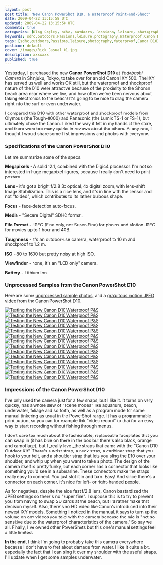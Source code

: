 ```yaml
---           
layout: post
post_title: "New Canon PowerShot D10, a Waterproof Point-and-Shoot"
date: 2009-04-22 13:15:58 UTC
updated: 2009-04-22 13:15:58 UTC
comments: true
categories: [Blog-Cogley, sdhc, outdoors, Passions, leisure, photography, Waterproof, Canon D10]
keywords: sdhc,outdoors,Passions,leisure,photography,Waterproof,Canon D10
tags: [sdhc,outdoors,Passions,leisure,photography,Waterproof,Canon D10]
posticon: default
cover: /images/Rick_Casual_01.jpg
description: xxxxxxx
published: true
---
```

 

[](http://www.flickr.com/photos/81796435@N00/3464681974 "View 'Testing the New Canon D10 Waterproof P&S' on Flickr.com")Yesterday, I purchased the new **Canon PowerShot D10** at _Yodobashi Camera_ in Shinjuku, Tokyo, to take over for an old Canon IXY 500. The IXY has served us well and works OK still, but the waterproof and shockproof nature of the D10 were attractive because of the proximity to the Shonan beach area near where we live, and how often we've been nervous about taking electronics to the beach! It's going to be nice to drag the camera right into the surf or even underwater. 


I compared this D10 with other waterproof and shockproof models from Olympus (the Tough-8000) and Panasonic (the Lumix TS-1 or FS-1), but ultimately chose the Canon. I liked the way it felt in my hands at the store, and there were too many quirks in reviews about the others. At any rate, I thought I would share some first impressions and photos with everyone. 


### Specifications of the Canon PowerShot D10



Let me summarize some of the specs. 


**Megapixels** - A solid 12.1, combined with the Digic4 processor. I'm not so interested in huge megapixel figures, because I really don't need to print posters. 


**Lens** - it's got a bright f/2.8 3x optical, 4x digital zoom, with lens-shift Image Stabilization. This is a nice lens, and it's in line with the sensor and not "folded", which contributes to its rather bulbous shape. 


**Focus** - face-detection auto-focus.


**Media** - "Secure Digital" SDHC format.


**File Format** - JPEG (Fine only, not Super-Fine) for photos and Motion JPEG for movies up to 1 hour and 4GB. 


**Toughness** - it's an outdoor-use camera, waterproof to 10 m and shockproof to 1.2 m.


**ISO** - 80 to 1600 but pretty noisy at high ISO.


**Viewfinder** - none, it's an "LCD only" camera. 


**Battery** - Lithium Ion


### Unprocessed Samples from the Canon PowerShot D10



Here are some [unprocessed sample photos](http://www.flickr.com/photos/rickcogley/tags/cogleycanond10test/), and a [gratuitous motion JPEG video](http://www.flickr.com/photos/rickcogley/3465701192/) from the Canon PowerShot D10. 


[![Testing the New Canon D10 Waterproof P&S](http://farm4.static.flickr.com/3585/3464716470_c327259c2c_s.jpg)](http://www.flickr.com/photos/81796435@N00/3464716470 "View 'Testing the New Canon D10 Waterproof P&S' on Flickr.com")[![Testing the New Canon D10 Waterproof P&S](http://farm4.static.flickr.com/3602/3463896583_fcc74695f9_s.jpg)](http://www.flickr.com/photos/81796435@N00/3463896583 "View 'Testing the New Canon D10 Waterproof P&S' on Flickr.com")[![Testing the New Canon D10 Waterproof P&S](http://farm4.static.flickr.com/3598/3463892509_50a6c38643_s.jpg)](http://www.flickr.com/photos/81796435@N00/3463892509 "View 'Testing the New Canon D10 Waterproof P&S' on Flickr.com")[![Testing the New Canon D10 Waterproof P&S](http://farm4.static.flickr.com/3546/3464701520_ac4bc0a451_s.jpg)](http://www.flickr.com/photos/81796435@N00/3464701520 "View 'Testing the New Canon D10 Waterproof P&S' on Flickr.com")[![Testing the New Canon D10 Waterproof P&S](http://farm4.static.flickr.com/3542/3463883195_fe76d5eb9c_s.jpg)](http://www.flickr.com/photos/81796435@N00/3463883195 "View 'Testing the New Canon D10 Waterproof P&S' on Flickr.com")[![Testing the New Canon D10 Waterproof P&S](http://static.flickr.com/3641/3463878569_443c6d6d42_s.jpg)](http://www.flickr.com/photos/81796435@N00/3463878569 "View 'Testing the New Canon D10 Waterproof P&S' on Flickr.com")[![Testing the New Canon D10 Waterproof P&S](http://static.flickr.com/3606/3463875385_bff17dae1e_s.jpg)](http://www.flickr.com/photos/81796435@N00/3463875385 "View 'Testing the New Canon D10 Waterproof P&S' on Flickr.com")[![Testing the New Canon D10 Waterproof P&S](http://static.flickr.com/3604/3463870519_94a793da3c_s.jpg)](http://www.flickr.com/photos/81796435@N00/3463870519 "View 'Testing the New Canon D10 Waterproof P&S' on Flickr.com")[![Testing the New Canon D10 Waterproof P&S](http://static.flickr.com/3664/3464681974_e63d8f725a_s.jpg)](http://www.flickr.com/photos/81796435@N00/3464681974 "View 'Testing the New Canon D10 Waterproof P&S' on Flickr.com")[![Testing the New Canon D10 Waterproof P&S](http://static.flickr.com/3513/3463862603_cd664c00d5_s.jpg)](http://www.flickr.com/photos/81796435@N00/3463862603 "View 'Testing the New Canon D10 Waterproof P&S' on Flickr.com")[![Testing the New Canon D10 Waterproof P&S](http://static.flickr.com/3485/3464672760_65e83ec1ea_s.jpg)](http://www.flickr.com/photos/81796435@N00/3464672760 "View 'Testing the New Canon D10 Waterproof P&S' on Flickr.com")[![Testing the New Canon D10 Waterproof P&S](http://farm4.static.flickr.com/3619/3464668596_58836a8324_s.jpg)](http://www.flickr.com/photos/81796435@N00/3464668596 "View 'Testing the New Canon D10 Waterproof P&S' on Flickr.com")[![Testing the New Canon D10 Waterproof P&S](http://farm4.static.flickr.com/3518/3464664684_d77b1d5704_s.jpg)](http://www.flickr.com/photos/81796435@N00/3464664684 "View 'Testing the New Canon D10 Waterproof P&S' on Flickr.com")[![Testing the New Canon D10 Waterproof P&S](http://farm4.static.flickr.com/3661/3463847039_807631c2d2_s.jpg)](http://www.flickr.com/photos/81796435@N00/3463847039 "View 'Testing the New Canon D10 Waterproof P&S' on Flickr.com")


### Impressions of the Canon PowerShot D10



I've only used the camera just for a few snaps, but I like it. It turns on very quickly, has a whole slew of "scene modes" like aquarium, beach, underwater, foliage and so forth, as well as a program mode for some manual tinkering as usual in the PowerShot range. It has a programmable print button, so you can for example link "video record" to that for an easy way to start recording without fishing through menus. 


I don't care too much about the fashionable, replaceable faceplates that you can swap in (it has blue on there in the box but there's also black, orange and camoflage), but I _really love _the straps that came with the "Canon D10 Outdoor Kit". There's a wrist strap, a neck strap, a caribiner strap that you hook to your belt, and a shoulder strap that lets you sling the D10 over your shoulder, and whip up when you want to take a photo. The design of the camera itself is pretty funky, but each corner has a connector that looks like something you'd see in a submarine. These connectors make the straps really easy to connect. You just slot it in and turn. Easy! And since there's a connector on each corner, it's nice for left- or right-handed people. 


As for negatives, despite the nice fast f/2.8 lens, Canon bastardized the JPEG settings so there's no "super fine". I suppose this is to try to prevent you from having to swap SD cards at the beach, but I'd rather make that decision myself. Also, there's no HD video like Canon's introduced into their newest IXY models. Something I noticed in the manual, it says to turn up the volume on any videos you take with the camera because the mic is "not so sensitive due to the waterproof characteristics of the camera." So say we all. Finally, I've owned other PowerShots but this one's manual settings feel a little limited. 


**In the end**, I think I'm going to probably take this camera everywhere because I don't have to fret about damage from water. I like it quite a bit, especially the fact that I can sling it over my shoulder with the useful straps. I'll update when I get some samples underwater. 

